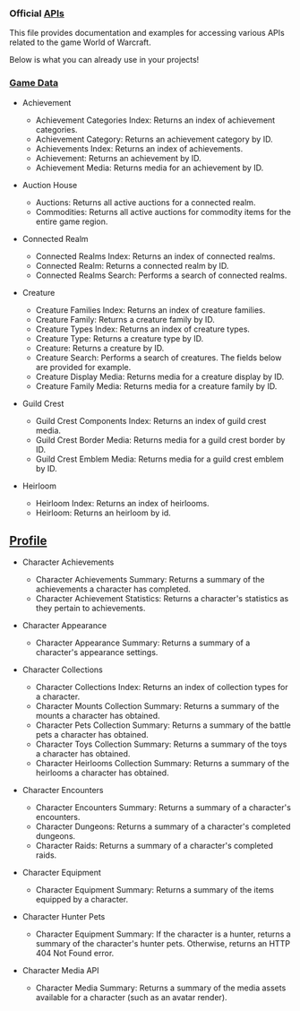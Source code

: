 ### Official [APIs](https://develop.battle.net/documentation/world-of-warcraft)

This file provides documentation and examples for accessing various APIs related to the game World of Warcraft.

Below is what you can already use in your projects!

### [Game Data](https://develop.battle.net/documentation/world-of-warcraft/game-data-apis)


- Achievement
  - Achievement Categories Index: Returns an index of achievement categories.
  - Achievement Category: Returns an achievement category by ID.
  - Achievements Index: Returns an index of achievements.
  - Achievement: Returns an achievement by ID.
  - Achievement Media: Returns media for an achievement by ID.


- Auction House
  - Auctions: Returns all active auctions for a connected realm.
  - Commodities: Returns all active auctions for commodity items for the entire game region.


- Connected Realm
  - Connected Realms Index: Returns an index of connected realms.
  - Connected Realm: Returns a connected realm by ID.
  - Connected Realms Search: Performs a search of connected realms.


- Creature
  - Creature Families Index: Returns an index of creature families.
  - Creature Family: Returns a creature family by ID.
  - Creature Types Index: Returns an index of creature types.
  - Creature Type: Returns a creature type by ID.
  - Creature: Returns a creature by ID.
  - Creature Search: Performs a search of creatures. The fields below are provided for example.
  - Creature Display Media: Returns media for a creature display by ID.
  - Creature Family Media: Returns media for a creature family by ID.


- Guild Crest
  - Guild Crest Components Index: Returns an index of guild crest media.
  - Guild Crest Border Media: Returns media for a guild crest border by ID.
  - Guild Crest Emblem Media: Returns media for a guild crest emblem by ID.
  

- Heirloom
  - Heirloom Index: Returns an index of heirlooms.
  - Heirloom: Returns an heirloom by id.

## [Profile](https://develop.battle.net/documentation/world-of-warcraft/profile-apis)


- Character Achievements
  - Character Achievements Summary: Returns a summary of the achievements a character has completed.
  - Character Achievement Statistics: Returns a character's statistics as they pertain to achievements.


- Character Appearance
  - Character Appearance Summary: Returns a summary of a character's appearance settings.


- Character Collections
  - Character Collections Index: Returns an index of collection types for a character.
  - Character Mounts Collection Summary: Returns a summary of the mounts a character has obtained.
  - Character Pets Collection Summary: Returns a summary of the battle pets a character has obtained.
  - Character Toys Collection Summary: Returns a summary of the toys a character has obtained.
  - Character Heirlooms Collection Summary: Returns a summary of the heirlooms a character has obtained.


- Character Encounters
  - Character Encounters Summary: Returns a summary of a character's encounters.
  - Character Dungeons: Returns a summary of a character's completed dungeons.
  - Character Raids: Returns a summary of a character's completed raids.


- Character Equipment
  - Character Equipment Summary: Returns a summary of the items equipped by a character.


- Character Hunter Pets
  - Character Equipment Summary: If the character is a hunter, returns a summary of the character's hunter pets. Otherwise, returns an HTTP 404 Not Found error.


- Character Media API
  - Character Media Summary: Returns a summary of the media assets available for a character (such as an avatar render).
